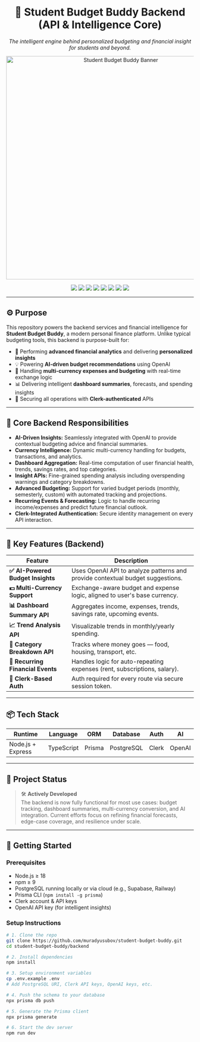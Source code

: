 <h1 align="center">🧠 Student Budget Buddy Backend (API & Intelligence Core)</h1>
<p align="center">
    <i>The intelligent engine behind personalized budgeting and financial insight for students and beyond.</i>
</p>

<p align="center">
    <img src="../frontend/banner.png" alt="Student Budget Buddy Banner" width="600" />
</p>

<p align="center">
    <img src="https://img.shields.io/badge/Node.js-6DA55F?style=flat-square&logo=node.js&logoColor=white" />
    <img src="https://img.shields.io/badge/Express.js-404D59?style=flat-square&logo=express&logoColor=white" />
    <img src="https://img.shields.io/badge/TypeScript-3178C6?style=flat-square&logo=typescript&logoColor=white" />
    <img src="https://img.shields.io/badge/PostgreSQL-Database-blue?style=flat-square&logo=postgresql" />
    <img src="https://img.shields.io/badge/Prisma-ORM-2D3748?style=flat-square&logo=prisma&logoColor=white" />
    <img src="https://img.shields.io/badge/Clerk-Auth-orange?style=flat-square&logo=clerk" />
    <img src="https://img.shields.io/badge/AI%20Integration-OpenAI-blueviolet?style=flat-square&logo=openai" />
    <img src="https://img.shields.io/badge/Status-In%20Progress-yellow?style=flat-square" />
</p>

---

## ⚙️ Purpose

This repository powers the backend services and financial intelligence for **Student Budget Buddy**, a modern personal finance platform. Unlike typical budgeting tools, this backend is purpose-built for:

- 🚀 Performing **advanced financial analytics** and delivering **personalized insights**
- 💡 Powering **AI-driven budget recommendations** using OpenAI
- 💱 Handling **multi-currency expenses and budgeting** with real-time exchange logic
- 📊 Delivering intelligent **dashboard summaries**, forecasts, and spending insights
- 🔐 Securing all operations with **Clerk-authenticated** APIs

---

## 🧩 Core Backend Responsibilities

- **AI-Driven Insights:** Seamlessly integrated with OpenAI to provide contextual budgeting advice and financial summaries.
- **Currency Intelligence:** Dynamic multi-currency handling for budgets, transactions, and analytics.
- **Dashboard Aggregation:** Real-time computation of user financial health, trends, savings rates, and top categories.
- **Insight APIs:** Fine-grained spending analysis including overspending warnings and category breakdowns.
- **Advanced Budgeting:** Support for varied budget periods (monthly, semesterly, custom) with automated tracking and projections.
- **Recurring Events & Forecasting:** Logic to handle recurring income/expenses and predict future financial outlook.
- **Clerk-Integrated Authentication:** Secure identity management on every API interaction.

---

## 🔑 Key Features (Backend)

| Feature                        | Description                                                                 |
|-------------------------------|-----------------------------------------------------------------------------|
| **✅ AI-Powered Budget Insights** | Uses OpenAI API to analyze patterns and provide contextual budget suggestions. |
| **💵 Multi-Currency Support**      | Exchange-aware budget and expense logic, aligned to user's base currency.       |
| **📊 Dashboard Summary API**      | Aggregates income, expenses, trends, savings rate, upcoming events.            |
| **📈 Trend Analysis API**         | Visualizable trends in monthly/yearly spending.                                |
| **📂 Category Breakdown API**     | Tracks where money goes — food, housing, transport, etc.                        |
| **🔁 Recurring Financial Events** | Handles logic for auto-repeating expenses (rent, subscriptions, salary).       |
| **🔐 Clerk-Based Auth**           | Auth required for every route via secure session token.                        |

---

## 📦 Tech Stack

| Runtime       | Language   | ORM     | Database    | Auth    | AI |
|---------------|------------|---------|-------------|---------|----|
| Node.js + Express | TypeScript | Prisma  | PostgreSQL  | Clerk   | OpenAI |

---

## 📌 Project Status

> 🛠️ **Actively Developed**  
The backend is now fully functional for most use cases: budget tracking, dashboard summaries, multi-currency conversion, and AI integration. Current efforts focus on refining financial forecasts, edge-case coverage, and resilience under scale.

---

## 🚀 Getting Started

### Prerequisites

- Node.js ≥ 18  
- npm ≥ 9  
- PostgreSQL running locally or via cloud (e.g., Supabase, Railway)  
- Prisma CLI (`npm install -g prisma`)  
- Clerk account & API keys  
- OpenAI API key (for intelligent insights)

### Setup Instructions

```bash
# 1. Clone the repo
git clone https://github.com/muradyusubov/student-budget-buddy.git
cd student-budget-buddy/backend

# 2. Install dependencies
npm install

# 3. Setup environment variables
cp .env.example .env
# Add PostgreSQL URI, Clerk API keys, OpenAI keys, etc.

# 4. Push the schema to your database
npx prisma db push

# 5. Generate the Prisma client
npx prisma generate

# 6. Start the dev server
npm run dev
